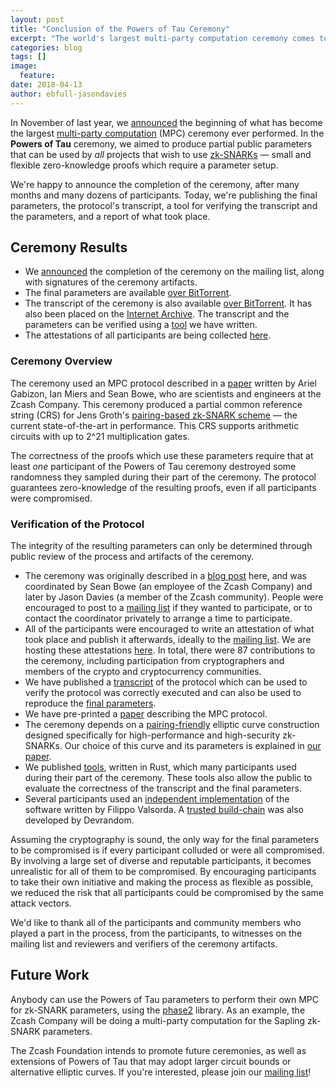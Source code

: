 ```yaml
---
layout: post
title: "Conclusion of the Powers of Tau Ceremony"
excerpt: "The world's largest multi-party computation ceremony comes to a successful end."
categories: blog
tags: []
image:
  feature: 
date: 2018-04-13
author: ebfull-jasondavies
---
```


In November of last year, we [announced](https://z.cash.foundation//blog/powers-of-tau/) the beginning of what has become the largest [multi-party computation](https://en.wikipedia.org/wiki/Secure_multi-party_computation) (MPC) ceremony ever performed. In the **Powers of Tau** ceremony, we aimed to produce partial public parameters that can be used by *all* projects that wish to use [zk-SNARKs](https://z.cash/technology/zksnarks.html) — small and flexible zero-knowledge proofs which require a parameter setup.

We're happy to announce the completion of the ceremony, after many months and many dozens of participants. Today, we're publishing the final parameters, the protocol's transcript, a tool for verifying the transcript and the parameters, and a report of what took place.

## Ceremony Results

* We [announced](https://lists.z.cash.foundation/pipermail/zapps-wg/2018/000362.html) the completion of the ceremony on the mailing list, along with signatures of the ceremony artifacts.
* The final parameters are available [over BitTorrent](https://s3-us-west-2.amazonaws.com/powersoftau-transcript/powersoftau.torrent).
* The transcript of the ceremony is also available [over BitTorrent](https://s3-us-west-2.amazonaws.com/powersoftau-transcript/powersoftau-transcript.torrent). It has also been placed on the [Internet Archive](https://archive.org/details/transcript_201804). The transcript and the parameters can be verified using a [tool](https://github.com/ebfull/powersoftau/blob/master/src/bin/verify.rs) we have written.
* The attestations of all participants are being collected [here](https://github.com/ZcashFoundation/powersoftau-attestations).

### Ceremony Overview

The ceremony used an MPC protocol described in a [paper](https://eprint.iacr.org/2017/1050) written by Ariel Gabizon, Ian Miers and Sean Bowe, who are scientists and engineers at the Zcash Company. This ceremony produced a partial common reference string (CRS) for Jens Groth's [pairing-based zk-SNARK scheme](https://eprint.iacr.org/2016/260) — the current state-of-the-art in performance. This CRS supports arithmetic circuits with up to 2^21 multiplication gates.

The correctness of the proofs which use these parameters require that at least *one* participant of the Powers of Tau ceremony destroyed some randomness they sampled during their part of the ceremony. The protocol guarantees zero-knowledge of the resulting proofs, even if all participants were compromised.

### Verification of the Protocol

The integrity of the resulting parameters can only be determined through public review of the process and artifacts of the ceremony.

* The ceremony was originally described in a [blog post](https://z.cash.foundation//blog/powers-of-tau/) here, and was coordinated by Sean Bowe (an employee of the Zcash Company) and later by Jason Davies (a member of the Zcash community). People were encouraged to post to a [mailing list](https://lists.z.cash.foundation/pipermail/zapps-wg/) if they wanted to participate, or to contact the coordinator privately to arrange a time to participate.
* All of the participants were encouraged to write an attestation of what took place and publish it afterwards, ideally to the [mailing list](https://lists.z.cash.foundation/pipermail/zapps-wg/). We are hosting these attestations [here](https://github.com/ZcashFoundation/powersoftau-attestations). In total, there were 87 contributions to the ceremony, including participation from cryptographers and members of the crypto and cryptocurrency communities.
* We have published a [transcript](https://s3-us-west-2.amazonaws.com/powersoftau-transcript/powersoftau-transcript.torrent) of the protocol which can be used to verify the protocol was correctly executed and can also be used to reproduce the [final parameters](https://s3-us-west-2.amazonaws.com/powersoftau-transcript/powersoftau.torrent).
* We have pre-printed a [paper](https://eprint.iacr.org/2017/1050) describing the MPC protocol.
* The ceremony depends on a [pairing-friendly](https://en.wikipedia.org/wiki/Pairing-based_cryptography) elliptic curve construction designed specifically for high-performance and high-security zk-SNARKs. Our choice of this curve and its parameters is explained in [our paper](https://eprint.iacr.org/2017/1050).
* We published [tools](https://github.com/ebfull/powersoftau), written in Rust, which many participants used during their part of the ceremony. These tools also allow the public to evaluate the correctness of the transcript and the final parameters.
* Several participants used an [independent implementation](https://github.com/FiloSottile/powersoftau) of the software written by Filippo Valsorda. A [trusted build-chain](https://github.com/devrandom/powersoftau/wiki/Trusted-build-instructions-via-mrustc) was also developed by Devrandom.

Assuming the cryptography is sound, the only way for the final parameters to be compromised is if every participant colluded or were all compromised. By involving a large set of diverse and reputable participants, it becomes unrealistic for all of them to be compromised. By encouraging participants to take their own initiative and making the process as flexible as possible, we reduced the risk that all participants could be compromised by the same attack vectors.

We'd like to thank all of the participants and community members who played a part in the process, from the participants, to witnesses on the mailing list and reviewers and verifiers of the ceremony artifacts.

## Future Work

Anybody can use the Powers of Tau parameters to perform their own MPC for zk-SNARK parameters, using the [phase2](https://github.com/ebfull/phase2) library. As an example, the Zcash Company will be doing a multi-party computation for the Sapling zk-SNARK parameters.

The Zcash Foundation intends to promote future ceremonies, as well as extensions of Powers of Tau that may adopt larger circuit bounds or alternative elliptic curves. If you're interested, please join our [mailing list](https://lists.z.cash.foundation/pipermail/zapps-wg/)!
